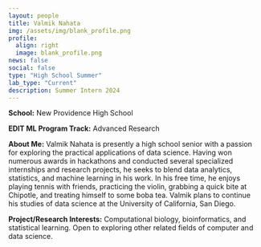 ```yaml
---
layout: people
title: Valmik Nahata
img: /assets/img/blank_profile.png
profile:
  align: right
  image: blank_profile.png
news: false
social: false
type: "High School Summer"
lab_type: "Current"
description: Summer Intern 2024
---
```


**School:** New Providence High School

**EDIT ML Program Track:**
Advanced Research

**About Me:**
Valmik Nahata is presently a high school senior with a passion for exploring the practical applications of data science. Having won numerous awards in hackathons and conducted several specialized internships and research projects, he seeks to blend data analytics, statistics, and machine learning in his work. In his free time, he enjoys playing tennis with friends, practicing the violin, grabbing a quick bite at Chipotle, and treating himself to some boba tea. Valmik plans to continue his studies of data science at the University of California, San Diego.

**Project/Research Interests:**
Computational biology, bioinformatics, and statistical learning. Open to exploring other related fields of computer and data science. 
    